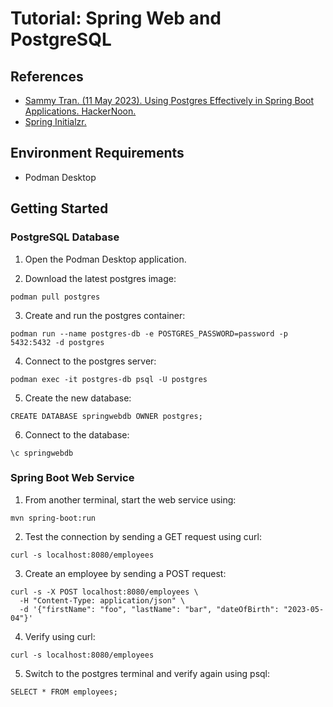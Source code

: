 # Tutorial: Spring Web and PostgreSQL

## References

- [Sammy Tran. (11 May 2023). Using Postgres Effectively in Spring Boot Applications. HackerNoon.](https://hackernoon.com/using-postgres-effectively-in-spring-boot-applications)
- [Spring Initialzr.](https://start.spring.io/)

## Environment Requirements

- Podman Desktop

## Getting Started

### PostgreSQL Database

1. Open the Podman Desktop application.

2. Download the latest postgres image:

```shell
podman pull postgres
```

3. Create and run the postgres container:

```shell
podman run --name postgres-db -e POSTGRES_PASSWORD=password -p 5432:5432 -d postgres
```

4. Connect to the postgres server:

```shell
podman exec -it postgres-db psql -U postgres
```

5. Create the new database:

```psl
CREATE DATABASE springwebdb OWNER postgres;
```

6. Connect to the database:

```psql
\c springwebdb
```

### Spring Boot Web Service

1. From another terminal, start the web service using:

```shell
mvn spring-boot:run
```

2. Test the connection by sending a GET request using curl:

```shell
curl -s localhost:8080/employees
```

3. Create an employee by sending a POST request:

```shell
curl -s -X POST localhost:8080/employees \
  -H "Content-Type: application/json" \
  -d '{"firstName": "foo", "lastName": "bar", "dateOfBirth": "2023-05-04"}'
```

4. Verify using curl:

```shell
curl -s localhost:8080/employees
```

5. Switch to the postgres terminal and verify again using psql:

```psql
SELECT * FROM employees;
```
